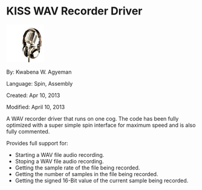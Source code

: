 # KISS WAV Recorder Driver

![ADC_.jpg](ADC_.jpg)

By: Kwabena W. Agyeman

Language: Spin, Assembly

Created: Apr 10, 2013

Modified: April 10, 2013

A WAV recorder driver that runs on one cog. The code has been fully optimized with a super simple spin interface for maximum speed and is also fully commented.

Provides full support for:

*   Starting a WAV file audio recording.
*   Stoping a WAV file audio recording.
*   Getting the sample rate of the file being recorded.
*   Getting the number of samples in the file being recorded.
*   Getting the signed 16-Bit value of the current sample being recorded.
